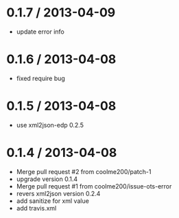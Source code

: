 
0.1.7 / 2013-04-09 
==================

  * update error info

0.1.6 / 2013-04-08 
==================

  * fixed require bug

0.1.5 / 2013-04-08 
==================

  * use xml2json-edp 0.2.5

0.1.4 / 2013-04-08 
==================

  * Merge pull request #2 from coolme200/patch-1
  * upgrade version 0.1.4
  * Merge pull request #1 from coolme200/issue-ots-error
  * revers xml2json version 0.2.4
  * add sanitize for xml value
  * add travis.xml
